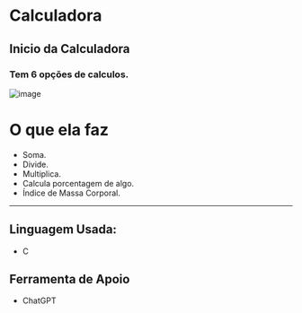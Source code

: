 # Calculadora

## Inicio da Calculadora 
### Tem 6 opções de calculos.
![image](https://user-images.githubusercontent.com/108035638/221651749-e5cd724e-1fc8-4845-8b23-efe05a351813.png)
# O que ela faz
* Soma.
* Divide.
* Multiplica.
* Calcula porcentagem de algo.
* Índice de Massa Corporal.
<hr>

## Linguagem Usada:
* C
## Ferramenta de Apoio
* ChatGPT


